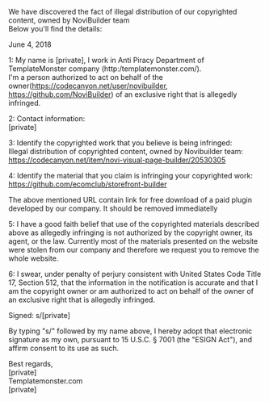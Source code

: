 We have discovered the fact of illegal distribution of our copyrighted
content, owned by NoviBuilder team  
Below you'll find the details:

June 4, 2018

1: My name is [private], I work in Anti Piracy
Department of TemplateMonster company (http:/templatemonster.com/).  
I'm a person authorized to act on behalf of the owner(https://codecanyon.net/user/novibuilder, https://github.com/NoviBuilder) of an exclusive
right that is allegedly infringed.

2: Contact information:  
[private]

3: Identify the copyrighted work that you believe is being infringed:  
Illegal distribution of copyrighted content, owned by Novibuilder team:  
https://codecanyon.net/item/novi-visual-page-builder/20530305

4: Identify the material that you claim is infringing your copyrighted work:  
https://github.com/ecomclub/storefront-builder

The above mentioned URL contain link for free download of a paid plugin developed by our company. It should be removed immediatelly

5: I have a good faith belief that use of the copyrighted materials described above as allegedly infringing is not authorized by the copyright owner, its agent, or the law. Currently most of the materials presented on the website were stolen from our company and therefore we request you to remove the whole website.

6: I swear, under penalty of perjury consistent with United States Code Title 17, Section 512, that the information in the notification is accurate and that I am the copyright owner or am authorized to act on behalf of the owner of an exclusive right that is allegedly infringed.

Signed: s/[private]  

By typing "s/" followed by my name above, I hereby adopt that electronic signature as my own, pursuant to 15 U.S.C. § 7001 (the "ESIGN Act"), and affirm consent to its use as such.  
  
Best regards,  
[private]  
Templatemonster.com  
[private]
